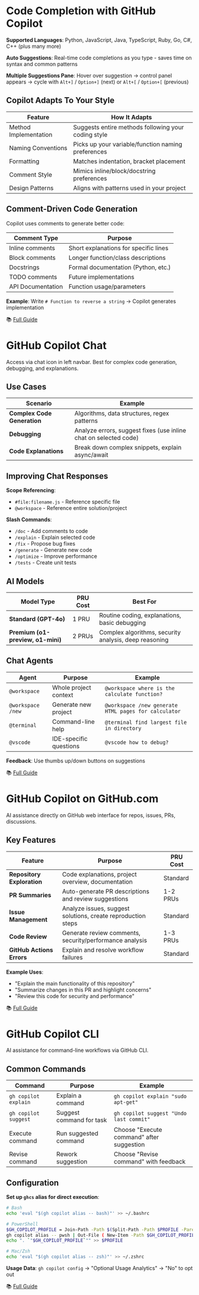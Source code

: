 # Code Completion with GitHub Copilot

**Supported Languages**: Python, JavaScript, Java, TypeScript, Ruby, Go, C#, C++ (plus many more)

**Auto Suggestions**: Real-time code completions as you type - saves time on syntax and common patterns

**Multiple Suggestions Pane**: Hover over suggestion → control panel appears → cycle with `Alt+]` / `Option+]` (next) or `Alt+[` / `Option+[` (previous)

## Copilot Adapts To Your Style

| Feature | How It Adapts |
|---------|---------------|
| Method Implementation | Suggests entire methods following your coding style |
| Naming Conventions | Picks up your variable/function naming preferences |
| Formatting | Matches indentation, bracket placement |
| Comment Style | Mimics inline/block/docstring preferences |
| Design Patterns | Aligns with patterns used in your project |

## Comment-Driven Code Generation

Copilot uses comments to generate better code:

| Comment Type | Purpose |
|--------------|---------|
| Inline comments | Short explanations for specific lines |
| Block comments | Longer function/class descriptions |
| Docstrings | Formal documentation (Python, etc.) |
| TODO comments | Future implementations |
| API Documentation | Function usage/parameters |

**Example**: Write `# Function to reverse a string` → Copilot generates implementation

📚 [Full Guide](https://learn.microsoft.com/en-us/training/modules/github-copilot-across-environments/2-code-completion-with-git-hub-copilot)

# GitHub Copilot Chat

Access via chat icon in left navbar. Best for complex code generation, debugging, and explanations.

## Use Cases

| Scenario | Example |
|----------|---------|
| **Complex Code Generation** | Algorithms, data structures, regex patterns |
| **Debugging** | Analyze errors, suggest fixes (use inline chat on selected code) |
| **Code Explanations** | Break down complex snippets, explain async/await |

## Improving Chat Responses

**Scope Referencing**:
- `#file:filename.js` - Reference specific file
- `@workspace` - Reference entire solution/project

**Slash Commands**:
- `/doc` - Add comments to code
- `/explain` - Explain selected code
- `/fix` - Propose bug fixes
- `/generate` - Generate new code
- `/optimize` - Improve performance
- `/tests` - Create unit tests

## AI Models

| Model Type | PRU Cost | Best For |
|------------|----------|----------|
| **Standard (GPT-4o)** | 1 PRU | Routine coding, explanations, basic debugging |
| **Premium (o1-preview, o1-mini)** | 2 PRUs | Complex algorithms, security analysis, deep reasoning |

## Chat Agents

| Agent | Purpose | Example |
|-------|---------|---------|
| `@workspace` | Whole project context | `@workspace where is the calculate function?` |
| `@workspace /new` | Generate new project | `@workspace /new generate HTML pages for calculator` |
| `@terminal` | Command-line help | `@terminal find largest file in directory` |
| `@vscode` | IDE-specific questions | `@vscode how to debug?` |

**Feedback**: Use thumbs up/down buttons on suggestions

📚 [Full Guide](https://learn.microsoft.com/en-us/training/modules/github-copilot-across-environments/3-git-hub-copilot-chat)

# GitHub Copilot on GitHub.com

AI assistance directly on GitHub web interface for repos, issues, PRs, discussions.

## Key Features

| Feature | Purpose | PRU Cost |
|---------|---------|----------|
| **Repository Exploration** | Code explanations, project overview, documentation | Standard |
| **PR Summaries** | Auto-generate PR descriptions and review suggestions | 1-2 PRUs |
| **Issue Management** | Analyze issues, suggest solutions, create reproduction steps | Standard |
| **Code Review** | Generate review comments, security/performance analysis | 1-3 PRUs |
| **GitHub Actions Errors** | Explain and resolve workflow failures | Standard |

**Example Uses**:
- "Explain the main functionality of this repository"
- "Summarize changes in this PR and highlight concerns"
- "Review this code for security and performance"

📚 [Full Guide](https://learn.microsoft.com/en-us/training/modules/github-copilot-across-environments/4-git-hub-copilot-github-web)

# GitHub Copilot CLI

AI assistance for command-line workflows via GitHub CLI.

## Common Commands

| Command | Purpose | Example |
|---------|---------|---------|
| `gh copilot explain` | Explain a command | `gh copilot explain "sudo apt-get"` |
| `gh copilot suggest` | Suggest command for task | `gh copilot suggest "Undo last commit"` |
| Execute command | Run suggested command | Choose "Execute command" after suggestion |
| Revise command | Rework suggestion | Choose "Revise command" with feedback |

## Configuration

**Set up `ghcs` alias for direct execution**:

```bash
# Bash
echo 'eval "$(gh copilot alias -- bash)"' >> ~/.bashrc

# PowerShell
$GH_COPILOT_PROFILE = Join-Path -Path $(Split-Path -Path $PROFILE -Parent) -ChildPath "gh-copilot.ps1"
gh copilot alias -- pwsh | Out-File ( New-Item -Path $GH_COPILOT_PROFILE -Force )
echo ". `"$GH_COPILOT_PROFILE`"" >> $PROFILE

# Mac/Zsh
echo 'eval "$(gh copilot alias -- zsh)"' >> ~/.zshrc
```

**Usage Data**: `gh copilot config` → "Optional Usage Analytics" → "No" to opt out

📚 [Full Guide](https://learn.microsoft.com/en-us/training/modules/github-copilot-across-environments/5-git-hub-copilot-for-the-command-line)
